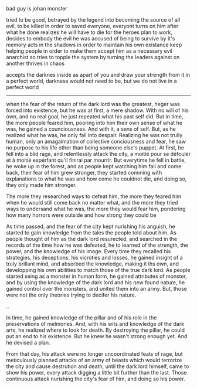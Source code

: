 bad guy is johan monster

tried to be good, 
betrayed by the legend into becoming the source of all evil, to be killed in order to saved everyone, 
everyont turns on him after what he done
realizes he will have to die for the heroes plan to work,
decides to embody the evil he was accused of being to survive by it's memory
acts in the shadows in order to maintain his own existance
keep helping people in order to make them accept him as a necessary evil
anarchist so tries to topple the system by turning the leaders against on another
thrives in chaos 

accepts the darknes inside as apart of you and draw your strength from it
in a perfect world, darkness would not need to be, but we do not live in a perfect world
____________

when the fear of the return of the dark lord was the greatest, heger was forced into existence, but he was at first, a mere shadow. With no will of his own, and no real goal, he just repeated what his past self did. But in time, the more people feared him, pooring into him their own sense of what he was, he gained a counciousness. And with it, a sens of self. But, as he realized what he was, he only fall into despair. Realizing he was not trully human, only an amagalmation of collective conciousness and fear, he saw no purpose to his life other than being someone else's puppet. At first, he fell into a blid rage, and relentlessly attack the city, a moitié pour se défouler et à moitié espérfant qu'il finirai par mourrir. But everytime he fell in battle, he woke up in the forest, and as people kept watching him fall and come back, their fear of him grew stronger, they started comming with explanations to what he was and how come he couldnot die, and doing so, they only made him stronger.

The more they researched ways to defeat him, the more they feared him when he would still come back no matter what, and the more they tried ways to undersand what he was, the more they would fear him, pondering how many horrors were outside and how strong they could be

As time passed, and the fear of the city kept nurishing his anguish, he started to gain knowledge from the tales the people told about him. As people thought of him as the dark lord resurected, and searched in the records of the time how he was defeated, he to learned of the strength, the power, and the knowledge of his image. Every time they recalled his strategies, his deceptions, his vicroties and losses, he gained insight of a truly brillant mind, and absorbed the knowledge, making it ihs own, and developping his own abilities to match those of the true dark lord. As people started seing as a monster in human form, he gained attributes of monster, and by using the knowledge of the dark lord and his new found nature, he gained control over the monsters, and united them into an army. But, those were not the only theories trying to decifer his nature. 

..

In time, he gained knowledge of the pillar and of his role in the preservations of melmories. And, with his wits and knowledge of the dark arts, he realized where to look for death. By destroying the pillar, he could put an end to his existence. But he knew he wasn't strong enough yet. And he devised a plan.

From that day, his attack were no longer uncoordinated feats of rage, but meticulously planned attacks of an army of beasts which would terrorize the city and cause destrution and death, until the dark lord himself, came to show his power, every attack digging a little bit further than the last. Those continuous attack  nurishing the city's fear of him, and doing so his power.
